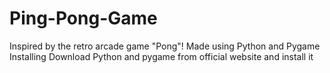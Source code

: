 # Ping-Pong-Game
Inspired by the retro arcade game "Pong"!
Made using Python and Pygame 
Installing
Download Python and pygame from official website and install it 
